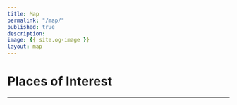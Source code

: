 ```yaml
---
title: Map
permalink: "/map/"
published: true
description:
image: {{ site.og-image }}
layout: map
---
```


# Places of Interest

---
